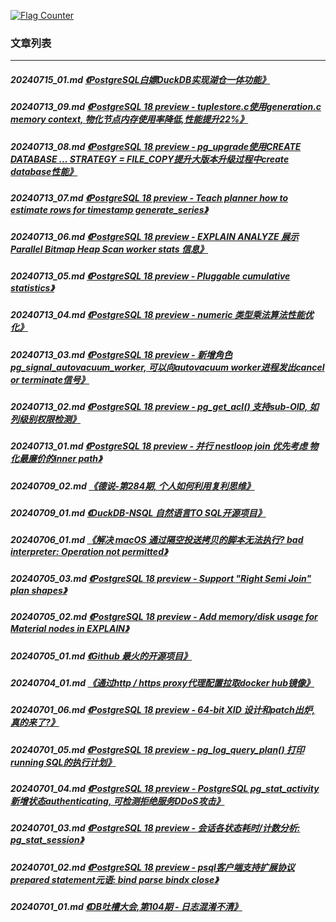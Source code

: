 <a rel="nofollow" href="http://info.flagcounter.com/h9V1"  ><img src="http://s03.flagcounter.com/count/h9V1/bg_FFFFFF/txt_000000/border_CCCCCC/columns_2/maxflags_12/viewers_0/labels_0/pageviews_0/flags_0/"  alt="Flag Counter"  border="0"  ></a>  
  
### 文章列表  
----  
##### 20240715_01.md   [《PostgreSQL白嫖DuckDB实现湖仓一体功能》](20240715_01.md)  
##### 20240713_09.md   [《PostgreSQL 18 preview - tuplestore.c使用generation.c memory context, 物化节点内存使用率降低,性能提升22%》](20240713_09.md)  
##### 20240713_08.md   [《PostgreSQL 18 preview - pg_upgrade使用CREATE DATABASE ... STRATEGY = FILE_COPY提升大版本升级过程中create database性能》](20240713_08.md)  
##### 20240713_07.md   [《PostgreSQL 18 preview - Teach planner how to estimate rows for timestamp generate_series》](20240713_07.md)  
##### 20240713_06.md   [《PostgreSQL 18 preview - EXPLAIN ANALYZE 展示 Parallel Bitmap Heap Scan worker stats 信息》](20240713_06.md)  
##### 20240713_05.md   [《PostgreSQL 18 preview - Pluggable cumulative statistics》](20240713_05.md)  
##### 20240713_04.md   [《PostgreSQL 18 preview - numeric 类型乘法算法性能优化》](20240713_04.md)  
##### 20240713_03.md   [《PostgreSQL 18 preview - 新增角色pg_signal_autovacuum_worker, 可以向autovacuum worker进程发出cancel or terminate信号》](20240713_03.md)  
##### 20240713_02.md   [《PostgreSQL 18 preview - pg_get_acl() 支持sub-OID, 如列级别权限检测》](20240713_02.md)  
##### 20240713_01.md   [《PostgreSQL 18 preview - 并行 nestloop join 优先考虑 物化最廉价的inner path》](20240713_01.md)  
##### 20240709_02.md   [《德说-第284期, 个人如何利用复利思维》](20240709_02.md)  
##### 20240709_01.md   [《DuckDB-NSQL 自然语言TO SQL开源项目》](20240709_01.md)  
##### 20240706_01.md   [《解决 macOS 通过隔空投送拷贝的脚本无法执行? bad interpreter: Operation not permitted》](20240706_01.md)  
##### 20240705_03.md   [《PostgreSQL 18 preview - Support "Right Semi Join" plan shapes》](20240705_03.md)  
##### 20240705_02.md   [《PostgreSQL 18 preview - Add memory/disk usage for Material nodes in EXPLAIN》](20240705_02.md)  
##### 20240705_01.md   [《Github 最火的开源项目》](20240705_01.md)  
##### 20240704_01.md   [《通过http / https proxy代理配置拉取docker hub镜像》](20240704_01.md)  
##### 20240701_06.md   [《PostgreSQL 18 preview - 64-bit XID 设计和patch出炉, 真的来了?》](20240701_06.md)  
##### 20240701_05.md   [《PostgreSQL 18 preview - pg_log_query_plan() 打印running SQL的执行计划》](20240701_05.md)  
##### 20240701_04.md   [《PostgreSQL 18 preview - PostgreSQL pg_stat_activity新增状态authenticating, 可检测拒绝服务DDoS攻击》](20240701_04.md)  
##### 20240701_03.md   [《PostgreSQL 18 preview - 会话各状态耗时/计数分析: pg_stat_session》](20240701_03.md)  
##### 20240701_02.md   [《PostgreSQL 18 preview - psql客户端支持扩展协议prepared statement元语: bind parse bindx close》](20240701_02.md)  
##### 20240701_01.md   [《DB吐槽大会,第104期 - 日志混淆不清》](20240701_01.md)  
